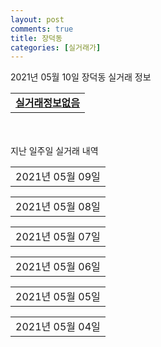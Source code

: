 ```yaml
---
layout: post
comments: true
title: 장덕동
categories: [실거래가]
---
```


2021년 05월 10일 장덕동 실거래 정보

<table>
  <tr>
    <td colspan="4" style="font-weight: bold;"><a href="https://search.naver.com/search.naver?query=실거래정보없음">실거래정보없음</a></td>
  </tr>
    
</table>
    
<div style="margin-top: 50px; margin-bottom: 13px">지난 일주일 실거래 내역</div>

  <table style="width: 100%; margin-bottom: 1px">
      <tr class="header">
        <td>2021년 05월 09일</td>
      </tr>
      <tr class="child" style="display: none">
        <td>
            
        <table>
          <tr>
            <td colspan="4" style="font-weight: bold;"><a href="https://search.naver.com/search.naver?query=실거래정보없음">실거래정보없음</a></td>
          </tr>

        </table>
    
        </td>
      </tr>
  </table>
    
  <table style="width: 100%; margin-bottom: 1px">
      <tr class="header">
        <td>2021년 05월 08일</td>
      </tr>
      <tr class="child" style="display: none">
        <td>
            
        <table>
          <tr>
            <td colspan="4" style="font-weight: bold;"><a href="https://search.naver.com/search.naver?query=골드클래스">골드클래스</a></td>
          </tr>

          <tr>
            <td>매매</td>
            <td>3층</td>
            <td>59.9817㎡</td>
            <td>계약일 2021-05-01</td>
          </tr>
          <tr>
            <td colspan="4">29,000<br>기존최고가 29,000</td>
          </tr>
    
        </table>
        <table style="margin-top: 5px">
          <tr>
            <td colspan="4" style="font-weight: bold;"><a href="https://search.naver.com/search.naver?query=신안실크밸리">신안실크밸리</a></td>
          </tr>
    
          <tr>
            <td>매매</td>
            <td>13층</td>
            <td>84.9612㎡</td>
            <td>계약일 2021-04-29</td>
          </tr>
          <tr>
            <td colspan="4">38,700<br>기존최고가 38,700</td>
          </tr>
    
        </table>
        <table style="margin-top: 5px">
          <tr>
            <td colspan="4" style="font-weight: bold;"><a href="https://search.naver.com/search.naver?query=현진에버빌2단지">현진에버빌2단지</a></td>
          </tr>
    
          <tr>
            <td>매매</td>
            <td>11층</td>
            <td>84.9649㎡</td>
            <td>계약일 2021-05-03</td>
          </tr>
          <tr>
            <td colspan="4">54,500<br>기존최고가 54,500</td>
          </tr>
    
        </table>
    
        </td>
      </tr>
  </table>
    
  <table style="width: 100%; margin-bottom: 1px">
      <tr class="header">
        <td>2021년 05월 07일</td>
      </tr>
      <tr class="child" style="display: none">
        <td>
            
        <table>
          <tr>
            <td colspan="4" style="font-weight: bold;"><a href="https://search.naver.com/search.naver?query=성덕마을 대방노블랜드5차">성덕마을 대방노블랜드5차</a></td>
          </tr>

          <tr>
            <td>매매</td>
            <td>14층</td>
            <td>117.816㎡</td>
            <td>계약일 2021-04-19</td>
          </tr>
          <tr>
            <td colspan="4">76,800<br>기존최고가 76,800</td>
          </tr>
    
        </table>
        <table style="margin-top: 5px">
          <tr>
            <td colspan="4" style="font-weight: bold;"><a href="https://search.naver.com/search.naver?query=광주수완6신완마을휴먼시아">광주수완6신완마을휴먼시아</a></td>
          </tr>
    
          <tr>
            <td>월세</td>
            <td>9층</td>
            <td>46.9㎡</td>
            <td>계약일 2021-05-06</td>
          </tr>
          <tr>
            <td colspan="4">8 (4,027)</td>
          </tr>
    
        </table>
    
        </td>
      </tr>
  </table>
    
  <table style="width: 100%; margin-bottom: 1px">
      <tr class="header">
        <td>2021년 05월 06일</td>
      </tr>
      <tr class="child" style="display: none">
        <td>
            
        <table>
          <tr>
            <td colspan="4" style="font-weight: bold;"><a href="https://search.naver.com/search.naver?query=광주수완6신완마을휴먼시아">광주수완6신완마을휴먼시아</a></td>
          </tr>

          <tr>
            <td>월세</td>
            <td>13층</td>
            <td>46.9㎡</td>
            <td>계약일 2021-05-04</td>
          </tr>
          <tr>
            <td colspan="4">20 (1,027)</td>
          </tr>
    
        </table>
        <table style="margin-top: 5px">
          <tr>
            <td colspan="4" style="font-weight: bold;"><a href="https://search.naver.com/search.naver?query=수완지구호반베르디움2차">수완지구호반베르디움2차</a></td>
          </tr>
    
          <tr>
            <td>전세</td>
            <td>14층</td>
            <td>84.9462㎡</td>
            <td>계약일 2021-05-04</td>
          </tr>
          <tr>
            <td colspan="4">25,200</td>
          </tr>
    
        </table>
    
        </td>
      </tr>
  </table>
    
  <table style="width: 100%; margin-bottom: 1px">
      <tr class="header">
        <td>2021년 05월 05일</td>
      </tr>
      <tr class="child" style="display: none">
        <td>
            
        <table>
          <tr>
            <td colspan="4" style="font-weight: bold;"><a href="https://search.naver.com/search.naver?query=새한포유">새한포유</a></td>
          </tr>

          <tr>
            <td>매매</td>
            <td>10층</td>
            <td>84.9401㎡</td>
            <td>계약일 2021-04-26</td>
          </tr>
          <tr>
            <td colspan="4">52,700<br>기존최고가 52,700</td>
          </tr>
    
          <tr>
            <td>매매</td>
            <td>3층</td>
            <td>84.9401㎡</td>
            <td>계약일 2021-04-24</td>
          </tr>
          <tr>
            <td colspan="4">44,900<br>기존최고가 44,900</td>
          </tr>
    
        </table>
        <table style="margin-top: 5px">
          <tr>
            <td colspan="4" style="font-weight: bold;"><a href="https://search.naver.com/search.naver?query=신안실크밸리">신안실크밸리</a></td>
          </tr>
    
          <tr>
            <td>매매</td>
            <td>17층</td>
            <td>84.9612㎡</td>
            <td>계약일 2021-05-01</td>
          </tr>
          <tr>
            <td colspan="4">37,500<br>기존최고가 37,500</td>
          </tr>
    
        </table>
        <table style="margin-top: 5px">
          <tr>
            <td colspan="4" style="font-weight: bold;"><a href="https://search.naver.com/search.naver?query=진흥더루벤스">진흥더루벤스</a></td>
          </tr>
    
          <tr>
            <td>매매</td>
            <td>20층</td>
            <td>84.967㎡</td>
            <td>계약일 2021-04-24</td>
          </tr>
          <tr>
            <td colspan="4">41,500<br>기존최고가 41,500</td>
          </tr>
    
        </table>
    
        </td>
      </tr>
  </table>
    
  <table style="width: 100%; margin-bottom: 1px">
      <tr class="header">
        <td>2021년 05월 04일</td>
      </tr>
      <tr class="child" style="display: none">
        <td>
            
        <table>
          <tr>
            <td colspan="4" style="font-weight: bold;"><a href="https://search.naver.com/search.naver?query=광주 수완 세영리첼">광주 수완 세영리첼</a></td>
          </tr>

          <tr>
            <td>매매</td>
            <td>16층</td>
            <td>84.6782㎡</td>
            <td>계약일 2021-04-21</td>
          </tr>
          <tr>
            <td colspan="4">46,900<br>기존최고가 46,900</td>
          </tr>
    
        </table>
        <table style="margin-top: 5px">
          <tr>
            <td colspan="4" style="font-weight: bold;"><a href="https://search.naver.com/search.naver?query=부영애시앙 1차">부영애시앙 1차</a></td>
          </tr>
    
          <tr>
            <td>매매</td>
            <td>5층</td>
            <td>84.2801㎡</td>
            <td>계약일 2021-04-22</td>
          </tr>
          <tr>
            <td colspan="4">27,700<br>기존최고가 27,700</td>
          </tr>
    
        </table>
        <table style="margin-top: 5px">
          <tr>
            <td colspan="4" style="font-weight: bold;"><a href="https://search.naver.com/search.naver?query=신안실크밸리">신안실크밸리</a></td>
          </tr>
    
          <tr>
            <td>매매</td>
            <td>6층</td>
            <td>84.9612㎡</td>
            <td>계약일 2021-04-19</td>
          </tr>
          <tr>
            <td colspan="4">36,700<br>기존최고가 36,700</td>
          </tr>
    
        </table>
        <table style="margin-top: 5px">
          <tr>
            <td colspan="4" style="font-weight: bold;"><a href="https://search.naver.com/search.naver?query=영무예다음">영무예다음</a></td>
          </tr>
    
          <tr>
            <td>매매</td>
            <td>12층</td>
            <td>84.5949㎡</td>
            <td>계약일 2021-04-17</td>
          </tr>
          <tr>
            <td colspan="4">49,600<br>기존최고가 49,600</td>
          </tr>
    
        </table>
        <table style="margin-top: 5px">
          <tr>
            <td colspan="4" style="font-weight: bold;"><a href="https://search.naver.com/search.naver?query=광주 수완 세영리첼">광주 수완 세영리첼</a></td>
          </tr>
    
          <tr>
            <td>전세</td>
            <td>8층</td>
            <td>84.6782㎡</td>
            <td>계약일 2021-04-21</td>
          </tr>
          <tr>
            <td colspan="4">32,500</td>
          </tr>
    
        </table>
    
        </td>
      </tr>
  </table>
    

